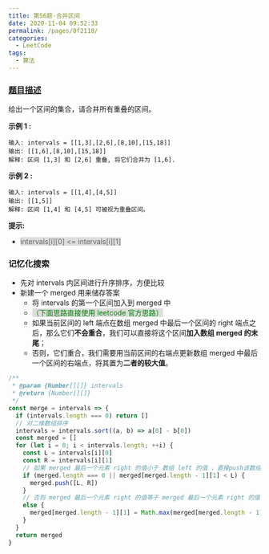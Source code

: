 ```yaml
---
title: 第56题-合并区间
date: 2020-11-04 09:52:33
permalink: /pages/0f2118/
categories:
  - LeetCode
tags:
  - 算法
---
```


### [题目描述](https://leetcode-cn.com/problems/merge-intervals/submissions/)

给出一个区间的集合，请合并所有重叠的区间。

**示例 1 :**

```
输入: intervals = [[1,3],[2,6],[8,10],[15,18]]
输出: [[1,6],[8,10],[15,18]]
解释: 区间 [1,3] 和 [2,6] 重叠, 将它们合并为 [1,6].
```

<!-- more -->

**示例 2 :**

```
输入: intervals = [[1,4],[4,5]]
输出: [[1,5]]
解释: 区间 [1,4] 和 [4,5] 可被视为重叠区间。
```

**提示:**

- <span style="background: #ddd; color: #666;">intervals[i][0] <= intervals[i][1]</span>

### 记忆化搜索

- 先对 intervals 内区间进行升序排序，方便比较
- 新建一个 merged 用来储存答案
  - 将 intervals 的第一个区间加入到 merged 中
  - <span style="background: #ddd;color: green">（下面思路直接使用 leetcode 官方思路）</span>
  - 如果当前区间的 left 端点在数组 merged 中最后一个区间的 right 端点之后，那么它们**不会重合**，我们可以直接将这个区间**加入数组 merged 的末尾**；
  - 否则，它们重合，我们需要用当前区间的右端点更新数组 merged 中最后一个区间的右端点，将其置为**二者的较大值**。

```JavaScript
/**
 * @param {Number[][]} intervals
 * @return {Number[][]}
 */
const merge = intervals => {
  if (intervals.length === 0) return []
  // 对二维数组排序
  intervals = intervals.sort((a, b) => a[0] - b[0])
  const merged = []
  for (let i = 0; i < intervals.length; ++i) {
    const L = intervals[i][0]
    const R = intervals[i][1]
    // 如果 merged 最后一个元素 right 的值小于 数组 left 的值 ，直接push该数组
    if (merged.length === 0 || merged[merged.length - 1][1] < L) {
      merged.push([L, R])
    }
    // 否则 merged 最后一个元素 right 的值等于 merged 最后一个元素 right 的值与数组的 right 的最大值
    else {
      merged[merged.length - 1][1] = Math.max(merged[merged.length - 1][1], R)
    }
  }
  return merged
}
```
